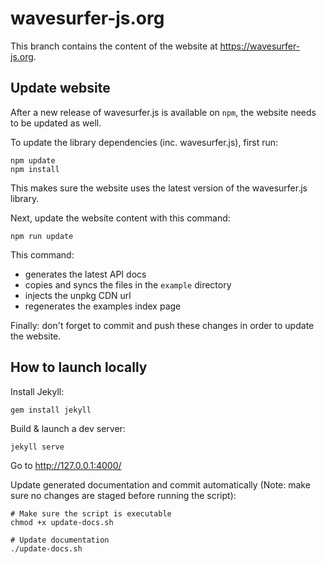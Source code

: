 # wavesurfer-js.org

This branch contains the content of the website at https://wavesurfer-js.org.

## Update website

After a new release of wavesurfer.js is available on `npm`, the website needs to be updated as well.

To update the library dependencies (inc. wavesurfer.js), first run:

```console
npm update
npm install
```
This makes sure the website uses the latest version of the wavesurfer.js library.

Next, update the website content with this command:

```console
npm run update
```

This command:

- generates the latest API docs
- copies and syncs the files in the `example` directory
- injects the unpkg CDN url
- regenerates the examples index page

Finally: don't forget to commit and push these changes in order to update the website.

## How to launch locally

Install Jekyll:

```console
gem install jekyll
```

Build & launch a dev server:

```console
jekyll serve
```

Go to http://127.0.0.1:4000/

Update generated documentation and commit automatically (Note: make sure no changes are staged before running the script):

```console
# Make sure the script is executable
chmod +x update-docs.sh

# Update documentation
./update-docs.sh
```
